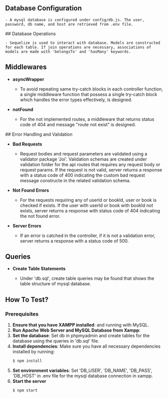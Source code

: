 ## Database Configuration

    - A mysql database is configured under config/db.js. The user, password, db name, and host are retrieved from .env file.

## Database Operations

    - Sequelize is used to interact with database. Models are constructed for each table. If join operations are necessary, associations of models are made with 'belongsTo' and 'hasMany' keywords.

## Middlewares

- **asyncWrapper**

  - To avoid repeating same try-catch blocks in each controller function, a single middleware function that possess a single try-catch block which handles the error types effectively, is designed.

- **notFound**
  - For the not implemented routes, a middleware that returns status code of 404 and message "route not exist" is designed.

## Error Handling and Validation

- **Bad Requests**

  - Request bodies and request parameters are validated using a validator package 'Joi'. Validation schemas are created under validation folder for the api routes that requires any request body or request params. If the request is not valid, server returns a response with a status code of 400 indicating the custom bad request message constructe in the related validation schema.

- **Not Found Errors**

  - For the requests requiring any of userId or bookId, user or book is checked if exists. If the user with userId or book with bookId not exists, server returns a response with status code of 404 indicating the not found error.

- **Server Errors**

  - If an error is catched in the controller, if it is not a validation error, server returns a response with a status code of 500.

## Queries

- **Create Table Statements**

  - Under 'db.sql', create table queries may be found that shows the table structure of mysql database.

## How To Test?

### Prerequisites

1. **Ensure that you have XAMPP installed**: and running with MySQL.
2. **Run Apache Web Server and MySQL Database from Xampp**:
3. **Set the database**: Set db in phpmyadmin and create tables for the database using the queries in 'db.sql' file.
4. **Install dependencies**: Make sure you have all necessary dependencies installed by running:
   ```bash
   $ npm install
   ```
5. **Set environment variables**: Set 'DB_USER', 'DB_NAME', 'DB_PASS', 'DB_HOST' in .env file for the mysql database connection in xampp.
6. **Start the server**
   ```bash
   $ npm start
   ```

